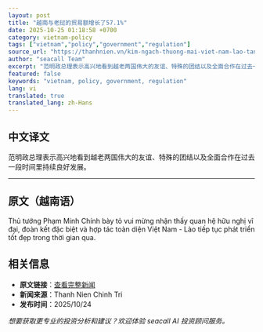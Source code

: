 ```yaml
---
layout: post
title: "越南与老挝的贸易额增长了57.1%"
date: 2025-10-25 01:18:58 +0700
category: vietnam-policy
tags: ["vietnam","policy","government","regulation"]
source_url: "https://thanhnien.vn/kim-ngach-thuong-mai-viet-nam-lao-tang-571-185251024234055278.htm"
author: "seacall Team"
excerpt: "范明政总理表示高兴地看到越老两国伟大的友谊、特殊的团结以及全面合作在过去一段时间里持续良好发展。..."
featured: false
keywords: "vietnam, policy, government, regulation"
lang: vi
translated: true
translated_lang: zh-Hans
---
```


## 中文译文

范明政总理表示高兴地看到越老两国伟大的友谊、特殊的团结以及全面合作在过去一段时间里持续良好发展。

---

## 原文（越南语）

Thủ tướng Phạm Minh Ch&iacute;nh b&agrave;y tỏ vui mừng nhận thấy quan hệ hữu nghị vĩ đại, đo&agrave;n kết đặc biệt v&agrave; hợp t&aacute;c to&agrave;n diện Việt Nam - L&agrave;o tiếp tục ph&aacute;t triển tốt đẹp trong thời gian qua.

## 相关信息

- **原文链接**：[查看完整新闻](https://thanhnien.vn/kim-ngach-thuong-mai-viet-nam-lao-tang-571-185251024234055278.htm)
- **新闻来源**：Thanh Nien Chinh Tri
- **发布时间**：2025/10/24

*想要获取更专业的投资分析和建议？欢迎体验 seacall AI 投资顾问服务。*